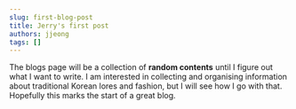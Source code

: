 ```yaml
---
slug: first-blog-post
title: Jerry's first post
authors: jjeong
tags: []
---
```


The blogs page will be a collection of **random contents** until I figure out what I want to write. I am interested in collecting and organising information about traditional Korean lores and fashion, but I will see how I go with that. Hopefully this marks the start of a great blog.

